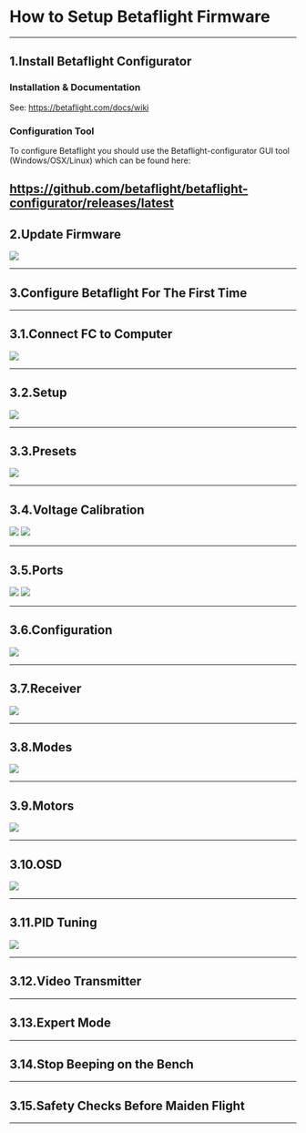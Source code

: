 # How to Setup Betaflight Firmware

----------------------------------------------------------------------------------------------------------------
## 1.Install Betaflight Configurator

### Installation & Documentation
See: https://betaflight.com/docs/wiki

### Configuration Tool
To configure Betaflight you should use the Betaflight-configurator GUI tool (Windows/OSX/Linux) which can be found here:

https://github.com/betaflight/betaflight-configurator/releases/latest
----------------------------------------------------------------------------------------------------------------
## 2.Update Firmware
<img src  = "imgs/update_firmware.png" />

----------------------------------------------------------------------------------------------------------------
## 3.Configure Betaflight For The First Time
----------------------------------------------------------------------------------------------------------------
##   3.1.Connect FC to Computer
<img src = "imgs/connect.png" /> 

----------------------------------------------------------------------------------------------------------------
##   3.2.Setup
<img src = "imgs/setup.png" />

----------------------------------------------------------------------------------------------------------------
##   3.3.Presets
<img src = "imgs/presets.png" />

----------------------------------------------------------------------------------------------------------------
##   3.4.Voltage Calibration
<img src = "imgs/v_calibration.png" />
<img src = "imgs/v_calibration2.png" />

----------------------------------------------------------------------------------------------------------------
##   3.5.Ports
<img src = "imgs/ports.png" />
<img src = "imgs/ports2.png" />



----------------------------------------------------------------------------------------------------------------
##   3.6.Configuration
<img src = "imgs/cinfiguration.png" />

----------------------------------------------------------------------------------------------------------------
##   3.7.Receiver
<img src = "imgs/receiver.png" />

----------------------------------------------------------------------------------------------------------------
##   3.8.Modes 
<img src = "imgs/modes.png" />

----------------------------------------------------------------------------------------------------------------
##   3.9.Motors
<img src = "imgs/motors.png" />

----------------------------------------------------------------------------------------------------------------
##   3.10.OSD
<img src = "imgs/OSD.png" />

----------------------------------------------------------------------------------------------------------------
##   3.11.PID Tuning
<img src = "imgs/pid.png" />

----------------------------------------------------------------------------------------------------------------
##   3.12.Video Transmitter

----------------------------------------------------------------------------------------------------------------
##   3.13.Expert Mode

----------------------------------------------------------------------------------------------------------------
##   3.14.Stop Beeping on the Bench

----------------------------------------------------------------------------------------------------------------
##   3.15.Safety Checks Before Maiden Flight

----------------------------------------------------------------------------------------------------------------


